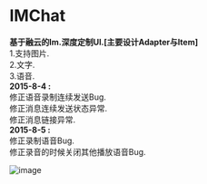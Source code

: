 # IMChat
<b>基于融云的Im.深度定制UI.[主要设计Adapter与Item]</b>
 <br> 1.支持图片.
 <br> 2.文字.
 <br> 3.语音.
 <br><b> 2015-8-4 :</b>
 <br> 修正语音录制连续发送Bug.
 <br> 修正消息连续发送状态异常.
 <br> 修正消息链接异常.
 <br><b> 2015-8-5 :</b>
 <br> 修正录制语音Bug.
 <br> 修正录音的时候关闭其他播放语音Bug.

![image](https://github.com/q422013/IMChat/blob/master/IM.jpg)